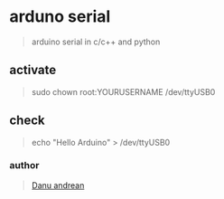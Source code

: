 # arduno serial
> arduino serial in c/c++ and python

## activate 
> sudo chown root:YOURUSERNAME /dev/ttyUSB0

## check
> echo "Hello Arduino" > /dev/ttyUSB0

### author
> <a href="https://me-danuandrean.github.io/">Danu andrean</a>